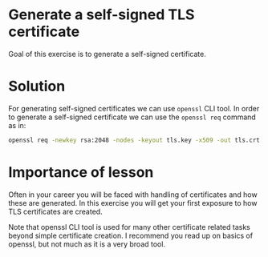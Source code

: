 # Generate a self-signed TLS certificate

Goal of this exercise is to generate a self-signed certificate.

# Solution

For generating self-signed certificates we can use `openssl` CLI tool.
In order to generate a self-signed certificate we can use the `openssl req` command
as in:

```bash
openssl req -newkey rsa:2048 -nodes -keyout tls.key -x509 -out tls.crt
```

# Importance of lesson

Often in your career you will be faced with handling of
certificates and how these are generated. In this exercise
you will get your first exposure to how TLS certificates
are created.

Note that openssl CLI tool is used for many other certificate
related tasks beyond simple certificate creation. I recommend
you read up on basics of openssl, but not much as it is a very
broad tool.